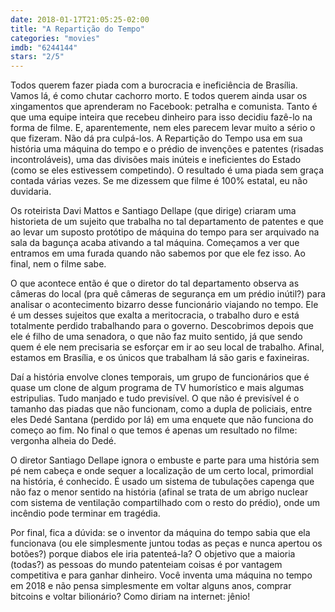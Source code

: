 ```yaml
---
date: 2018-01-17T21:05:25-02:00
title: "A Repartição do Tempo"
categories: "movies"
imdb: "6244144"
stars: "2/5"
---
```

Todos querem fazer piada com a burocracia e ineficiência de Brasília. Vamos lá, é como chutar cachorro morto. E todos querem ainda usar os xingamentos que aprenderam no Facebook: petralha e comunista. Tanto é que uma equipe inteira que recebeu dinheiro para isso decidiu fazê-lo na forma de filme. E, aparentemente, nem eles parecem levar muito a sério o que fizeram. Não dá pra culpá-los. A Repartição do Tempo usa em sua história uma máquina do tempo e o prédio de invenções e patentes (risadas incontroláveis), uma das divisões mais inúteis e ineficientes do Estado (como se eles estivessem competindo). O resultado é uma piada sem graça contada várias vezes. Se me dizessem que filme é 100% estatal, eu não duvidaria.

Os roteirista Davi Mattos e Santiago Dellape (que dirige) criaram uma historieta de um sujeito que trabalha no tal departamento de patentes e que ao levar um suposto protótipo de máquina do tempo para ser arquivado na sala da bagunça acaba ativando a tal máquina. Começamos a ver que entramos em uma furada quando não sabemos por que ele fez isso. Ao final, nem o filme sabe.

O que acontece então é que o diretor do tal departamento observa as câmeras do local (pra quê câmeras de segurança em um prédio inútil?) para analisar o acontecimento bizarro desse funcionário viajando no tempo. Ele é um desses sujeitos que exalta a meritocracia, o trabalho duro e está totalmente perdido trabalhando para o governo. Descobrimos depois que ele é filho de uma senadora, o que não faz muito sentido, já que sendo quem é ele nem precisaria se esforçar em ir ao seu local de trabalho. Afinal, estamos em Brasília, e os únicos que trabalham lá são garis e faxineiras.

Daí a história envolve clones temporais, um grupo de funcionários que é quase um clone de algum programa de TV humorístico e mais algumas estripulias. Tudo manjado e tudo previsível. O que não é previsível é o tamanho das piadas que não funcionam, como a dupla de policiais, entre eles Dedé Santana (perdido por lá) em uma enquete que não funciona do começo ao fim. No final o que temos é apenas um resultado no filme: vergonha alheia do Dedé.

O diretor Santiago Dellape ignora o embuste e parte para uma história sem pé nem cabeça e onde sequer a localização de um certo local, primordial na história, é conhecido. É usado um sistema de tubulações capenga que não faz o menor sentido na história (afinal se trata de um abrigo nuclear com sistema de ventilação compartilhado com o resto do prédio), onde um incêndio pode terminar em tragédia.

Por final, fica a dúvida: se o inventor da máquina do tempo sabia que ela funcionava (ou ele simplesmente juntou todas as peças e nunca apertou os botões?) porque diabos ele iria patenteá-la? O objetivo que a maioria (todas?) as pessoas do mundo patenteiam coisas é por vantagem competitiva e para ganhar dinheiro. Você inventa uma máquina no tempo em 2018 e não pensa simplesmente em voltar alguns anos, comprar bitcoins e voltar bilionário? Como diriam na internet: jênio!
